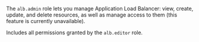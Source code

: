 The `alb.admin` role lets you manage Application Load Balancer: view, create, update, and delete resources, as well as manage access to them (this feature is currently unavailable).

Includes all permissions granted by the `alb.editor` role.